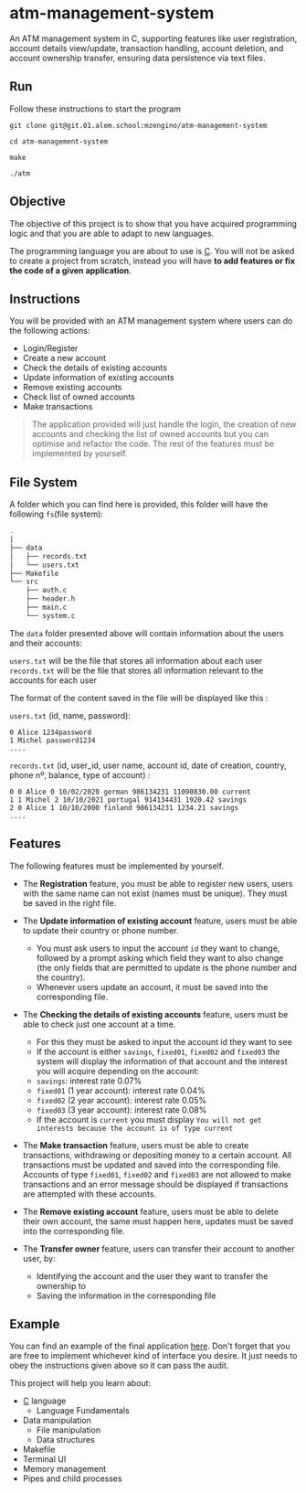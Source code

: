 # atm-management-system

An ATM management system in C, supporting features like user registration, account details view/update, transaction handling, account deletion, and account ownership transfer, ensuring data persistence via text files.


## Run

Follow these instructions to start the program

```
git clone git@git.01.alem.school:mzengino/atm-management-system
```

```
cd atm-management-system
```

```
make
```

```
./atm
```

## Objective

The objective of this project is to show that you have acquired programming logic and that you are able to adapt to new languages.

The programming language you are about to use is [C](https://en.wikipedia.org/wiki/C_%28programming_language%29). You will not be asked to create a project from scratch, instead you will have **to add features or fix the code of a given application**.

## Instructions

You will be provided with an ATM management system where users can do the following actions:

- Login/Register
- Create a new account
- Check the details of existing accounts
- Update information of existing accounts
- Remove existing accounts
- Check list of owned accounts
- Make transactions

> The application provided will just handle the login, the creation of new accounts and checking the list of owned accounts but you can optimise and refactor the code. The rest of the features must be implemented by yourself.

## File System

A folder which you can find here is provided, this folder will have the following `fs`(file system):

```bash
.
|
├── data
│   ├── records.txt
│   └── users.txt
├── Makefile
└── src
    ├── auth.c
    ├── header.h
    ├── main.c
    └── system.c
```

The `data` folder presented above will contain information about the users and their accounts:

`users.txt` will be the file that stores all information about each user
`records.txt` will be the file that stores all information relevant to the accounts for each user

The format of the content saved in the file will be displayed like this :

`users.txt` (id, name, password):

```
0 Alice 1234password
1 Michel password1234
....
```

`records.txt` (id, user_id, user name, account id, date of creation, country, phone nº, balance, type of account) :

```
0 0 Alice 0 10/02/2020 german 986134231 11090830.00 current
1 1 Michel 2 10/10/2021 portugal 914134431 1920.42 savings
2 0 Alice 1 10/10/2000 finland 986134231 1234.21 savings
....
```

## Features

The following features must be implemented by yourself.

- The **Registration** feature, you must be able to register new users, users with the same name can not exist (names must be unique). They must be saved in the right file.

- The **Update information of existing account** feature, users must be able to update their country or phone number.
  - You must ask users to input the account `id` they want to change, followed by a prompt asking which field they want to also change (the only fields that are permitted to update is the phone number and the country).
  - Whenever users update an account, it must be saved into the corresponding file.

- The **Checking the details of existing accounts** feature, users must be able to check just one account at a time.
  - For this they must be asked to input the account id they want to see
  -  If the account is either `savings`, `fixed01`, `fixed02` and `fixed03` the system will display the information of that account and the interest you will acquire depending on the account:
    - `savings`: interest rate 0.07%
    - `fixed01` (1 year account): interest rate 0.04%
    - `fixed02` (2 year account): interest rate 0.05%
    - `fixed03` (3 year account): interest rate 0.08%
    - If the account is `current` you must display `You will not get interests because the account is of type current`

- The **Make transaction** feature, users must be able to create transactions, withdrawing or depositing money to a certain account. All transactions must be updated and saved into the corresponding file. Accounts of type `fixed01`, `fixed02` and `fixed03` are not allowed to make transactions and an error message should be displayed if transactions are attempted with these accounts.

- The **Remove existing account** feature, users must be able to delete their own account, the same must happen here, updates must be saved into the corresponding file.

- The **Transfer owner** feature, users can transfer their account to another user, by:
  - Identifying the account and the user they want to transfer the ownership to
  - Saving the information in the corresponding file


## Example

You can find an example of the final application [here](https://www.youtube.com/watch?v=xVtikDcGG2E&ab_channel=01-edu). Don't forget that you are free to implement whichever kind of interface you desire. It just needs to obey the instructions given above so it can pass the audit.

This project will help you learn about:

- [C](https://en.wikipedia.org/wiki/C_%28programming_language%29) language
  - Language Fundamentals
- Data manipulation
  - File manipulation
  - Data structures
- Makefile
- Terminal UI
- Memory management
- Pipes and child processes
